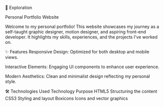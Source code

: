 🚀 Exploration

Personal Portfolio Website

Welcome to my personal portfolio! This website showcases my journey as a self-taught graphic designer, motion designer, and aspiring front-end developer. It highlights my skills, experiences, and the projects I've worked on.

✨ Features
Responsive Design: Optimized for both desktop and mobile views.

Interactive Elements: Engaging UI components to enhance user experience.

Modern Aesthetics: Clean and minimalist design reflecting my personal style.

🛠️ Technologies Used
Technology Purpose
HTML5 Structuring the content
CSS3 Styling and layout
Boxicons Icons and vector graphics
